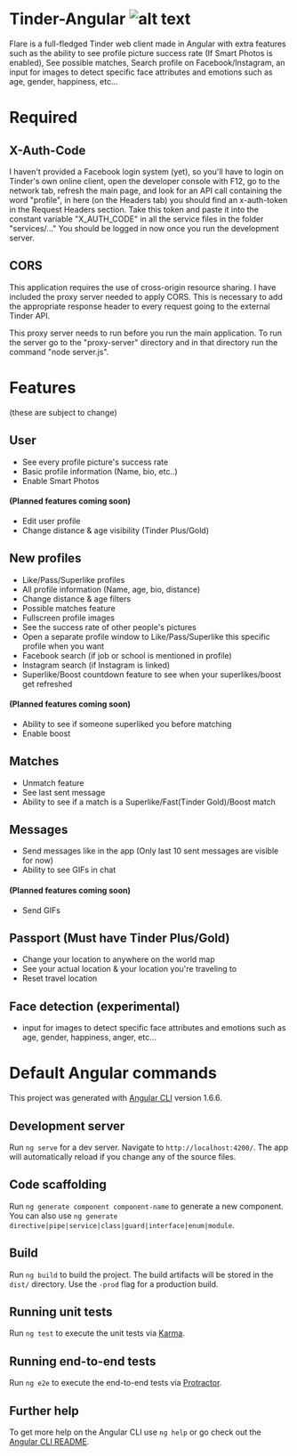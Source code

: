 # Tinder-Angular ![alt text](https://cdn4.iconfinder.com/data/icons/social-media-pro-icons/1080/Tinder-01-128.png "Flare - Tinder Client")

Flare is a full-fledged Tinder web client made in Angular with extra features such as the ability to see profile picture success rate (If Smart Photos is enabled), See possible matches, Search profile on Facebook/Instagram, an input for images to detect specific face attributes and emotions such as age, gender, happiness, etc...

# Required

## X-Auth-Code
I haven't provided a Facebook login system (yet), so you'll have to login on Tinder's own online client, open the developer console with F12, go to the network tab, refresh the main page, and look for an API call containing the word "profile", in here (on the Headers tab) you should find an x-auth-token in the Request Headers section. Take this token and paste it into the constant variable "X_AUTH_CODE" in all the service files in the folder "services/..." You should be logged in now once you run the development server.

## CORS 
This application requires the use of cross-origin resource sharing. I have included the proxy server needed to apply CORS. This is necessary to add the appropriate response header to every request going to the external Tinder API.

This proxy server needs to run before you run the main application. To run the server go to the "proxy-server" directory and in that directory run the command "node server.js".

# Features
(these are subject to change)
## User
- See every profile picture's success rate
- Basic profile information (Name, bio, etc..) 
- Enable Smart Photos

#### (Planned features coming soon) 
- Edit user profile
- Change distance & age visibility (Tinder Plus/Gold)

## New profiles
- Like/Pass/Superlike profiles
- All profile information (Name, age, bio, distance)
- Change distance & age filters
- Possible matches feature
- Fullscreen profile images
- See the success rate of other people's pictures
- Open a separate profile window to Like/Pass/Superlike this specific profile when you want
- Facebook search (if job or school is mentioned in profile)
- Instagram search (if Instagram is linked)
- Superlike/Boost countdown feature to see when your superlikes/boost get refreshed

#### (Planned features coming soon) 
- Ability to see if someone superliked you before matching
- Enable boost

## Matches
- Unmatch feature
- See last sent message
- Ability to see if a match is a Superlike/Fast(Tinder Gold)/Boost match

## Messages
- Send messages like in the app (Only last 10 sent messages are visible for now)
- Ability to see GIFs in chat

#### (Planned features coming soon) 
- Send GIFs

## Passport (Must have Tinder Plus/Gold)
- Change your location to anywhere on the world map
- See your actual location & your location you're traveling to
- Reset travel location

## Face detection (experimental)
- input for images to detect specific face attributes and emotions such as age, gender, happiness, anger, etc...

# Default Angular commands

This project was generated with [Angular CLI](https://github.com/angular/angular-cli) version 1.6.6.

## Development server

Run `ng serve` for a dev server. Navigate to `http://localhost:4200/`. The app will automatically reload if you change any of the source files.

## Code scaffolding

Run `ng generate component component-name` to generate a new component. You can also use `ng generate directive|pipe|service|class|guard|interface|enum|module`.

## Build

Run `ng build` to build the project. The build artifacts will be stored in the `dist/` directory. Use the `-prod` flag for a production build.

## Running unit tests

Run `ng test` to execute the unit tests via [Karma](https://karma-runner.github.io).

## Running end-to-end tests

Run `ng e2e` to execute the end-to-end tests via [Protractor](http://www.protractortest.org/).

## Further help

To get more help on the Angular CLI use `ng help` or go check out the [Angular CLI README](https://github.com/angular/angular-cli/blob/master/README.md).
